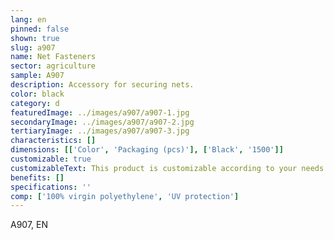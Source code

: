 ```yaml
---
lang: en
pinned: false
shown: true
slug: a907
name: Net Fasteners
sector: agriculture
sample: A907
description: Accessory for securing nets.
color: black
category: d
featuredImage: ../images/a907/a907-1.jpg
secondaryImage: ../images/a907/a907-2.jpg
tertiaryImage: ../images/a907/a907-3.jpg
characteristics: []
dimensions: [['Color', 'Packaging (pcs)'], ['Black', '1500']]
customizable: true
customizableText: This product is customizable according to your needs. Contact us for more information.
benefits: []
specifications: ''
comp: ['100% virgin polyethylene', 'UV protection']
---
```


A907, EN
